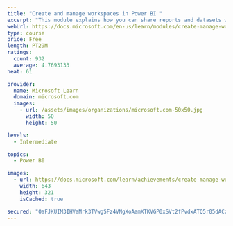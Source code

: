 ```yaml
---
title: "Create and manage workspaces in Power BI "
excerpt: "This module explains how you can share reports and datasets with your users and how to create a deployment strategy that makes sense for you and your organization. Furthermore, you will learn about data lineage in Microsoft Power BI."
webUrl: https://docs.microsoft.com/en-us/learn/modules/create-manage-workspaces-power-bi/
type: course
price: Free
length: PT29M
ratings:
  count: 932
  average: 4.7693133
heat: 61

provider:
  name: Microsoft Learn
  domain: microsoft.com
  images:
    - url: /assets/images/organizations/microsoft.com-50x50.jpg
      width: 50
      height: 50

levels:
  - Intermediate

topics:
  - Power BI

images:
  - url: https://docs.microsoft.com/learn/achievements/create-manage-workspaces-power-bi-social.png
    width: 643
    height: 321
    isCached: true

secured: "OaFJKUIM3IHVaMrk3TVwgSFz4VNgXoAamXTKVGP0xSVt2fPvdxATQ5r05dACzyN9b3NbHZ7lhs4HB6InbZMWg7ucvKzmr/ZrSnCzH/4Udr5sD4KgVPn+olVWOthKh7HqSpkLL+OhA/F3e09zAtOcHKyPizX/S9/iNK/n4/tgLhGlxvHr9dCxRdoaUMAIvtLxoPvzsw1O3Z9+RgJlCBIB8ZiCdvvVeKdDwzk5w0Qo3WCLm5CQ5K/rnFFW4kzJzjFMg1A3iXi76CgQucA6sLMjS3zrdRzYWhGlId7IX5FDPzusYs0VUftTwqDN7NpTsdHB514jUh43mAqZkTwtSyQ/hwws8eISCQfYE49BIEboc8tU6dMQqNFA7NTXateV7czwFMbhICSsILwBPMIJXGKzAuy6z+3DG+5Z9SGf0zKRPEw=;0tsbfhPzrW8Aw99mY3W+eA=="
---
```


